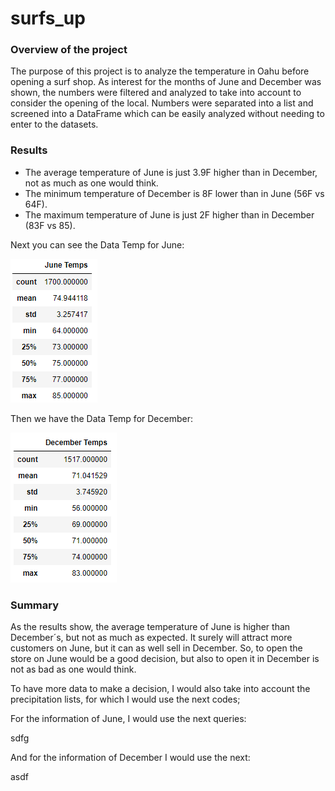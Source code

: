 # surfs_up

### Overview of the project
The purpose of this project is to analyze the temperature in Oahu before opening a surf shop. As interest for the months of June and December was shown, the numbers were filtered and analyzed to take into account to consider the opening of the local. Numbers were separated into a list and screened into a DataFrame which can be easily analyzed without needing to enter to the datasets. 

### Results
- The average temperature of June is just 3.9F higher than in December, not as much as one would think. 
- The minimum temperature of December is 8F lower than in June (56F vs 64F).
- The maximum temperature of June is just 2F higher than in December (83F vs 85).

Next you can see the Data Temp for June:

![](https://github.com/JoseLuisMontemayor/surfs_up/blob/main/june_temps.PNG)

Then we have the Data Temp for December: 

![](https://github.com/JoseLuisMontemayor/surfs_up/blob/main/december_temps.PNG)

### Summary

As the results show, the average temperature of June is higher than December´s, but not as much as expected. It surely will attract more customers on June, but it can as well sell in December. So, to open the store on June would be a good decision, but also to open it in December is not as bad as one would think. 

To have more data to make a decision, I would also take into account the precipitation lists, for which I would use the next codes;

For the information of June, I would use the next queries:

sdfg

And for the information of December I would use the next:

asdf

